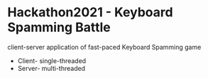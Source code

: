 # Hackathon2021 - Keyboard Spamming Battle
client-server application of fast-paced Keyboard Spamming game

- Client- single-threaded
- Server- multi-threaded


